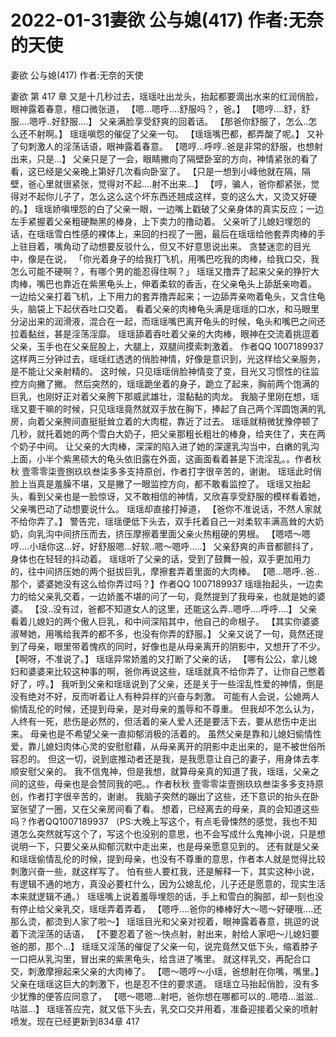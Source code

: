 # 2022-01-31妻欲 公与媳(417) 作者:无奈的天使



妻欲 公与媳(417) 作者:无奈的天使



妻欲 第 417 章
又是十几秒过去，瑶瑶吐出龙头，抬起都要滴出水来的红润俏脸，眼神露着春意，檀口微张道， 【嗯...嗯呼....舒服吗？，爸。】
【嗯哼....舒，舒服....嗯呼..好舒服....】 父亲满脸享受舒爽的回着话。
【那爸你舒服了，怎么..怎么还不射啊。】 瑶瑶嗔怨的催促了父亲一句。 【瑶瑶嘴巴都，都弄酸了呢。】 又补了句刺激人的淫荡话语，眼神露着春意。
【嗯哼...呼哼..爸是非常的舒服，也想射出来，只是...】 父亲只是了一会，眼睛撇向了隔壁卧室的方向，神情紧张的看了看，这已经是父亲晚上第好几次看向卧室了。 【只是一想到小峰他就在隔，隔壁，爸心里就很紧张，觉得对不起....射不出来...】
【哼，骗人，爸你都紧张，觉得对不起你儿子了，怎么这么这个坏东西还翘成这样，变的这么大，又烫又好硬的。】 瑶瑶娇嗔埋怨的白了父亲一眼，一边嘴上戳破了父亲身体的真实反应；一边左手紧握着父亲粗硬黝黑的棒身，上下卖力的撸动着。
父亲听了儿媳妇埋怨的话，在瑶瑶雪白性感的裸体上，来回的扫视了一圈，最后在瑶瑶给他套弄肉棒的手上驻目着，嘴角动了动想要反驳什么，但又不好意思说出来。 贪婪迷恋的目光中，像是在说， 「你光着身子的给我打飞机，用嘴巴吃我的肉棒，给我口交，我怎么可能不硬啊？，有哪个男的能忍得住啊？」
瑶瑶又撸弄了起来父亲的狰狞大肉棒，嘴巴也靠近在紫黑龟头上，伸着柔软的香舌，在父亲龟头上舔舐亲吻着。 一边给父亲打着飞机，上下用力的套弄撸弄起来；一边舔弄亲吻着龟头，又含住龟头，脑袋上下起伏吞吐口交着。 看着父亲的肉棒龟头满是瑶瑶的口水，和马眼里分泌出来的润滑液，混合在一起，而瑶瑶嘴巴离开龟头的时候，龟头和嘴巴之间还拉着黏丝，甚是淫荡淫靡。 瑶瑶舔着吞吐着父亲的大肉棒，眼神在交流着挑逗着父亲，玉手也在父亲屁股上，大腿上，双腿间摸索刺激着。 作者QQ 1007189937 这样两三分钟过去，瑶瑶红透透的俏脸神情，好像是意识到，光这样给父亲服务，是不能让父亲射精的。 这时候，只见瑶瑶俏脸神情变了变，目光又习惯性的往监控方向撇了撇。 然后突然的，瑶瑶跪坐着的身子，跪立了起来，胸前两个饱满的巨乳，也刚好正对着父亲胯下那威武雄壮，湿黏黏的肉龙。
我脑子里刚在想，瑶瑶又要干嘛的时候，只见瑶瑶竟然就双手放在胸下，捧起了自己两个浑圆饱满的乳房，向着父亲胯间直挺挺耸立着的大肉棍，靠近了过去。  瑶瑶就稍微犹豫停顿了几秒，就托着她的两个雪白大奶子，把父亲那粗长粗壮的棒身，给夹住了，夹在两个奶子中间。 让父亲的大肉棒，深深的陷入进了她的深邃乳沟当中，白嫩的乳沟上面，小半个紫黑硕大的龟头依旧露在外面，这画面看着甚是下流淫乱。。作者秋秋 壹零零柒壹捌玖玖叁柒多多支持原创，作者打字很辛苦的，谢谢。
瑶瑶此时俏脸上当真是羞臊不堪，又是撇了一眼监控方向，都不敢看监控了。 瑶瑶又抬起头，看到父亲也是一脸惊讶，又不敢相信的神情，又欣喜享受舒服的模样看着她，父亲嘴巴动了动想要说什么。
瑶瑶却直接打掉道， 【爸你不准说话，不然人家就不给你弄了。】 警告完，瑶瑶便低下头去，双手托着自己一对柔软丰满高耸的大奶奶，向乳沟中间挤压而去，挤压摩擦着里面父亲火热粗硬的男根。
【嗯唔～嗯哼....小瑶你这...好，好舒服嗯...好软..嗯～嗯呼.....】 父亲舒爽的声音都颤抖了，身体也在轻轻的抖动着。
瑶瑶听了父亲的话，受到了鼓舞一般，双手更加用力的，往中间挤压她的两个挺拔巨乳，摩擦套弄着里面的大肉棒。 【嗯...嗯呼..爸..那个，婆婆她没有这么给你弄过吗？】作者QQ 1007189937 瑶瑶抬起头，一边卖力的给父亲乳交着，一边娇羞不堪的问了一句，竟然提到了我母亲，也就是她的婆婆。
【没..没有过，爸都不知道女人的这里，还能这么弄..嗯呼....呼呼....】 父亲看着儿媳妇的两个傲人巨乳，和中间深陷其中，他自己的命根子。 【其实你婆婆淑琴她，用嘴给我弄的都不多，也没有你弄的舒服。】 父亲又说了一句，竟然还提到了母亲，眼里带着愧疚的同时，好像也是从母亲离开的阴影中，又想开了不少。
【啊呀，不准说了。】 瑶瑶异常娇羞的又打断了父亲的话， 【哪有公公，拿儿媳妇和婆婆来比较这种事的啊，爸你再说这些，瑶瑶就真不给你弄了，让你自己憋着好了，哼。】  我听到父亲和瑶瑶说到了父亲，还是关于一些淫乱性爱的神情，倒是没有绝对不好，反而听着让人有种异样的兴奋与刺激。
可能有人会说，公媳两人偷情乱伦的时候，还提到母亲，是对母亲的羞辱和不尊重。 但我却不怎么认为，人终有一死，悲伤是必然的，但活着的亲人爱人还是要活下去，要从悲伤中走出来。
母亲也是不希望父亲一直抑郁消极的活着的。 虽然父亲是靠和儿媳妇偷情性爱，靠儿媳妇肉体心灵的安慰慰藉，从母亲离开的阴影中走出来的，是不被世俗所容忍的。
但这一切，说到底推动者还是我，是我愿意让自己的妻子，用身体去孝顺安慰父亲的。 我不信鬼神，但是我想，就算母亲真的知道了我，瑶瑶，父亲之间的这些，母亲也是会赞同我的吧。。作者秋秋 壹零零柒壹捌玖玖叁柒多多支持原创，作者打字很辛苦的，谢谢。
我脑子突然的蹦出了这些，还下意识的抬头在卧室张望了一圈，又在父亲房间看了看。 想着，已经离去的母亲，真的会知道这些吗？作者QQ1007189937 （PS:大晚上写这个，有点毛骨悚然的感觉，我也不知道怎么突然就写这个了，写这个也没别的意思，也不会写成什么鬼神小说，只是想说明一下，只要父亲从抑郁沉默中走出来，也是母亲愿意见到的。 还有就是父亲和瑶瑶偷情乱伦的时候，提到母亲，也没有不尊重的意思，作者本人就是觉得比较刺激兴奋一些，就这样写了。 怕有些人要杠我，还是解释一下，其实这种小说，有逻辑不通的地方，真没必要杠什么，因为公媳乱伦，儿子还是愿意的，现实生活本来就逻辑不通。）  瑶瑶嘴上说着羞辱埋怨的话，手上和雪白的胸部，却一刻也没有停止给父亲乳交，瑶瑶弄着弄着， 【嗯呼....爸你的棒棒好大～嗯～好硬哦....还那么烫，都烫到人家了啦～】 瑶瑶目光和父亲对视着，眼神露着春意，挑逗的说着下流淫荡的话语， 【不要忍着了爸～快点射，射出来，射给人家吧～儿媳妇要爸的那，那个...】 瑶瑶又淫荡的催促了父亲一句，说完竟然又低下头，缩着脖子一口把从乳沟里，冒出来的紫黑龟头，给含进了嘴里。 就这样乳交，再配合口交，刺激摩擦起来父亲的大肉棒了。
【嗯～嗯哼～小瑶，爸想射在你嘴，嘴里。】 父亲在瑶瑶这巨大的刺激下，也是忍不住的要求道。
瑶瑶立马抬起俏脸，没有多少犹豫的便答应同意了， 【嗯～嗯嗯...射吧，爸你想在哪都可以的..嗯唔...滋滋..咕滋...】 瑶瑶答应完，就又低下头去，乳交口交并用着，准备迎接着父亲的喷射喷发。现在已经更新到834章 417



